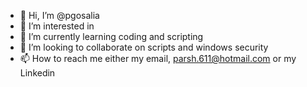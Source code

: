 - 👋 Hi, I’m @pgosalia
- 👀 I’m interested in 
- 🌱 I’m currently learning coding and scripting
- 💞️ I’m looking to collaborate on scripts and windows security
- 📫 How to reach me either my email, parsh.611@hotmail.com or my Linkedin

<!---
pgosalia/pgosalia is a ✨ special ✨ repository because its `README.md` (this file) appears on your GitHub profile.
You can click the Preview link to take a look at your changes.
--->
